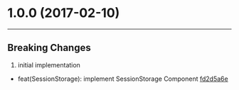 # 1.0.0 (2017-02-10)
---

## Breaking Changes

1. initial implementation
  - feat(SessionStorage): implement SessionStorage Component [fd2d5a6e](https://github.com/motorcyclejs/motorcyclejs/commits/fd2d5a6e75ebdc124f82383f8a06878f83eca04e)


